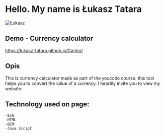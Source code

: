 # Hello. My name is Łukasz Tatara
![Łukasz](https://www.zapisz.net/imagesnew/2021/05/01/055c1395afab26cad288f8495770c95c.jpg)
## Demo - Currency calculator
https://lukasz-tatara.github.io/Cantor/
## Opis
This is currency calculator made as part of the youcode course. 
this tool helps you to convert the value of a currency.
I heartily invite you to view my website.

## Technology used on page:
    -Es6
    -HTML
    -BEM
    -Java Script


